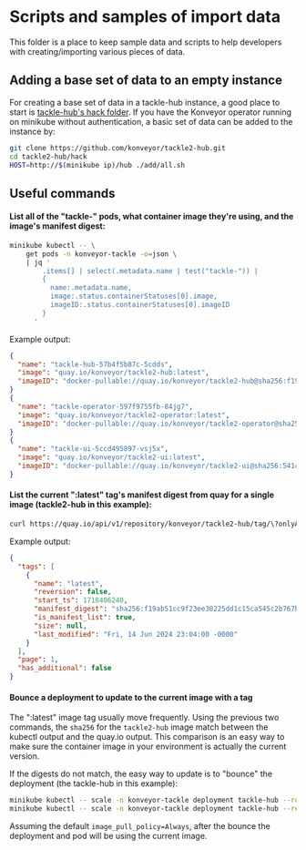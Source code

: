 # Scripts and samples of import data

This folder is a place to keep sample data and scripts to help developers with
creating/importing various pieces of data.

## Adding a base set of data to an empty instance

For creating a base set of data in a tackle-hub instance, a good place to start
is [tackle-hub's hack folder](https://github.com/konveyor/tackle2-hub/tree/main/hack).
If you have the Konveyor operator running on minikube without authentication, a basic
set of data can be added to the instance by:

```sh
git clone https://github.com/konveyor/tackle2-hub.git
cd tackle2-hub/hack
HOST=http://$(minikube ip)/hub ./add/all.sh
```

## Useful commands

#### List all of the "tackle-" pods, what container image they're using, and the image's manifest digest:

```sh
minikube kubectl -- \
    get pods -n konveyor-tackle -o=json \
    | jq '
        .items[] | select(.metadata.name | test("tackle-")) |
        {
          name:.metadata.name,
          image:.status.containerStatuses[0].image,
          imageID:.status.containerStatuses[0].imageID
        }
      '
```

Example output:

```json
{
  "name": "tackle-hub-57b4f5b87c-5cdds",
  "image": "quay.io/konveyor/tackle2-hub:latest",
  "imageID": "docker-pullable://quay.io/konveyor/tackle2-hub@sha256:f19ab51cc9f23ee30225dd1c15ca545c2b767be7d7e1ed5cd83df47a40e5d324"
}
{
  "name": "tackle-operator-597f9755fb-84jg7",
  "image": "quay.io/konveyor/tackle2-operator:latest",
  "imageID": "docker-pullable://quay.io/konveyor/tackle2-operator@sha256:4110d23743087ee9ed97827aa22c1e31b066a0e5c25db90196c5dfb4dbf9c65b"
}
{
  "name": "tackle-ui-5ccd495897-vsj5x",
  "image": "quay.io/konveyor/tackle2-ui:latest",
  "imageID": "docker-pullable://quay.io/konveyor/tackle2-ui@sha256:541484a8919d9129bed5b95a2776a84ef35989ca271753147185ddb395cc8781"
}
```

#### List the current ":latest" tag's manifest digest from quay for a single image (tackle2-hub in this example):

```sh
curl https://quay.io/api/v1/repository/konveyor/tackle2-hub/tag/\?onlyActiveTags\=true\&specificTag\=latest | jq '.'
```

Example output:

```json
{
  "tags": [
    {
      "name": "latest",
      "reversion": false,
      "start_ts": 1718406240,
      "manifest_digest": "sha256:f19ab51cc9f23ee30225dd1c15ca545c2b767be7d7e1ed5cd83df47a40e5d324",
      "is_manifest_list": true,
      "size": null,
      "last_modified": "Fri, 14 Jun 2024 23:04:00 -0000"
    }
  ],
  "page": 1,
  "has_additional": false
}
```

#### Bounce a deployment to update to the current image with a tag

The ":latest" image tag usually move frequently. Using the previous two commands, the `sha256` for the
`tackle2-hub` image match between the kubectl output and the quay.io output. This comparison is an easy
way to make sure the container image in your environment is actually the current version.

If the digests do not match, the easy way to update is to "bounce" the deployment (the tackle-hub in this example):

```sh
minikube kubectl -- scale -n konveyor-tackle deployment tackle-hub --replicas=0
minikube kubectl -- scale -n konveyor-tackle deployment tackle-hub --replicas=1
```

Assuming the default `image_pull_policy=Always`, after the bounce the deployment and pod will be using the current image.
